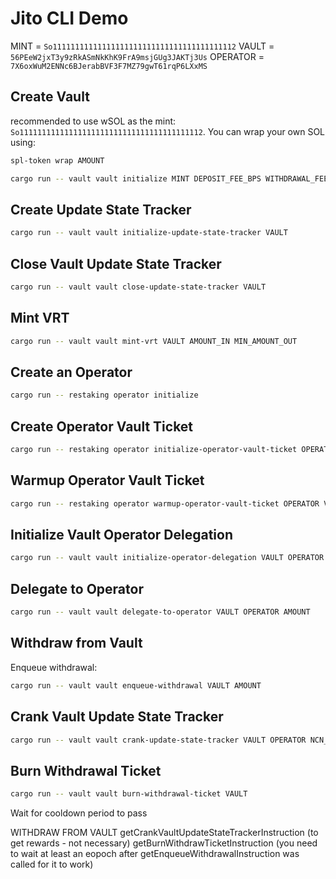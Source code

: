 # Jito CLI Demo

MINT = `So11111111111111111111111111111111111111112`
VAULT = `56PEeW2jxT3y9zRkASmNkKhK9FrA9msjGUg3JAKTj3Us`
OPERATOR = `7X6oxWuM2ENNc6BJerabBVF3F7MZ79gwT61rqP6LXxMS`

## Create Vault

recommended to use wSOL as the mint: `So11111111111111111111111111111111111111112`. You can wrap your own SOL using:

```bash
spl-token wrap AMOUNT
```

```bash
cargo run -- vault vault initialize MINT DEPOSIT_FEE_BPS WITHDRAWAL_FEE_BPS REWARD_FEE_BPS
```

## Create Update State Tracker

```bash
cargo run -- vault vault initialize-update-state-tracker VAULT
```

## Close Vault Update State Tracker

```bash
cargo run -- vault vault close-update-state-tracker VAULT
```

## Mint VRT

```bash
cargo run -- vault vault mint-vrt VAULT AMOUNT_IN MIN_AMOUNT_OUT
```

## Create an Operator

```bash
cargo run -- restaking operator initialize
```

## Create Operator Vault Ticket

```bash
cargo run -- restaking operator initialize-operator-vault-ticket OPERATOR VAULT
```

## Warmup Operator Vault Ticket

```bash
cargo run -- restaking operator warmup-operator-vault-ticket OPERATOR VAULT
```

## Initialize Vault Operator Delegation

```bash
cargo run -- vault vault initialize-operator-delegation VAULT OPERATOR
```

## Delegate to Operator

```bash
cargo run -- vault vault delegate-to-operator VAULT OPERATOR AMOUNT
```

## Withdraw from Vault

Enqueue withdrawal:

```bash
cargo run -- vault vault enqueue-withdrawal VAULT AMOUNT
```

## Crank Vault Update State Tracker

```bash
cargo run -- vault vault crank-update-state-tracker VAULT OPERATOR NCN_EPOCH
```

## Burn Withdrawal Ticket

```bash
cargo run -- vault vault burn-withdrawal-ticket VAULT
```

Wait for cooldown period to pass

WITHDRAW FROM VAULT
getCrankVaultUpdateStateTrackerInstruction (to get rewards - not necessary)
getBurnWithdrawTicketInstruction (you need to wait at least an eopoch after getEnqueueWithdrawalInstruction was called for it to work)
